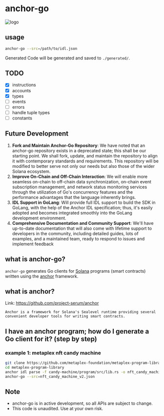 # anchor-go

![logo](logo.png)

## usage

```bash
anchor-go --src=/path/to/idl.json
```

Generated Code will be generated and saved to `./generated/`.

## TODO

- [x] instructions
- [x] accounts
- [x] types
- [ ] events
- [ ] errors
- [ ] handle tuple types
- [ ] constants

## Future Development

1. **Fork and Maintain Anchor-Go Repository**: We have noted that an anchor-go repository exists in a deprecated state; this shall be our starting point. We shall fork, update, and maintain the repository to align it with contemporary standards and requirements. This repository will be modified to better serve not only our needs but also those of the wider Solana ecosystem.
2. **Improve On-Chain and Off-Chain Interaction**: We will enable more seamless on-chain to off-chain data synchronization, on-chain event subscription management, and network status monitoring services through the utilization of Go's concurrency features and the performance advantages that the language inherently brings.
3. **IDL Support in GoLang**: Will provide full IDL support to build the SDK in GoLang, with the help of the Anchor IDL specification; thus, it's easily adopted and becomes integrated smoothly into the GoLang development environment.
4. **Comprehensive Documentation and Community Support**: We'll have up-to-date documentation that will also come with lifetime support to developers in the community, including detailed guides, lots of examples, and a maintained team, ready to respond to issues and implement feedback
## what is anchor-go?

`anchor-go` generates Go clients for [Solana](https://solana.com/) programs (smart contracts) written using the [anchor](https://github.com/project-serum/anchor) framework.

## what is anchor?

Link: https://github.com/project-serum/anchor

```
Anchor is a framework for Solana's Sealevel runtime providing several convenient developer tools for writing smart contracts.
```

## I have an anchor program; how do I generate a Go client for it? (step by step)

### example 1: metaplex nft candy machine

```bash
git clone https://github.com/metaplex-foundation/metaplex-program-library.git
cd metaplex-program-library
anchor idl parse -f candy-machine/program/src/lib.rs -o nft_candy_machine_v2.json
anchor-go --src=nft_candy_machine_v2.json
```

Note
----

- anchor-go is in active development, so all APIs are subject to change.
- This code is unaudited. Use at your own risk.
